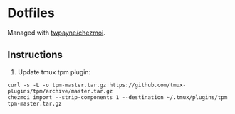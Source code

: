 # Dotfiles #

Managed with [twpayne/chezmoi](https://github.com/twpayne/chezmoi).


## Instructions

1. Update tmux tpm plugin:

```shell
curl -s -L -o tpm-master.tar.gz https://github.com/tmux-plugins/tpm/archive/master.tar.gz
chezmoi import --strip-components 1 --destination ~/.tmux/plugins/tpm tpm-master.tar.gz
```
